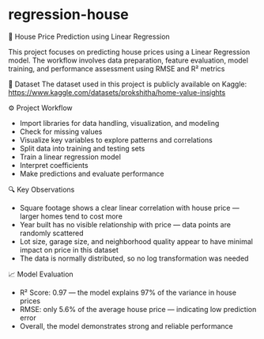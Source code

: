 # regression-house
🏡 House Price Prediction using Linear Regression

This project focuses on predicting house prices using a Linear Regression model. The workflow involves data preparation, feature evaluation, model training, and performance assessment using RMSE and R² metrics


📁 Dataset
The dataset used in this project is publicly available on Kaggle: https://www.kaggle.com/datasets/prokshitha/home-value-insights

⚙️ Project Workflow
- Import libraries for data handling, visualization, and modeling
- Check for missing values
- Visualize key variables to explore patterns and correlations
- Split data into training and testing sets
- Train a linear regression model
- Interpret coefficients
- Make predictions and evaluate performance
  

🔍 Key Observations
- Square footage shows a clear linear correlation with house price — larger homes tend to cost more
- Year built has no visible relationship with price — data points are randomly scattered
- Lot size, garage size, and neighborhood quality appear to have minimal impact on price in this dataset
- The data is normally distributed, so no log transformation was needed
  

📈 Model Evaluation
- R² Score: 0.97 — the model explains 97% of the variance in house prices
- RMSE: only 5.6% of the average house price — indicating low prediction error
- Overall, the model demonstrates strong and reliable performance
